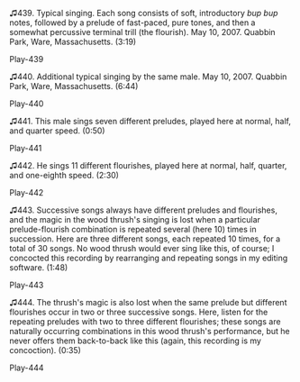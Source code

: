 ♫439. Typical singing. Each song consists of soft, introductory *bup
bup* notes, followed by a prelude of fast-paced, pure tones, and then a
somewhat percussive terminal trill (the flourish). May 10, 2007. Quabbin
Park, Ware, Massachusetts. (3:19)

Play-439

♫440. Additional typical singing by the same male. May 10, 2007. Quabbin
Park, Ware, Massachusetts. (6:44)

Play-440

♫441. This male sings seven different preludes, played here at normal,
half, and quarter speed. (0:50)

Play-441

♫442. He sings 11 different flourishes, played here at normal, half,
quarter, and one-eighth speed. (2:30)

Play-442

♫443. Successive songs always have different preludes and flourishes,
and the magic in the wood thrush's singing is lost when a particular
prelude-flourish combination is repeated several (here 10) times in
succession. Here are three different songs, each repeated 10 times, for
a total of 30 songs. No wood thrush would ever sing like this, of
course; I concocted this recording by rearranging and repeating songs in
my editing software. (1:48)

Play-443

♫444. The thrush's magic is also lost when the same prelude but
different flourishes occur in two or three successive songs. Here,
listen for the repeating preludes with two to three different
flourishes; these songs are naturally occurring combinations in this
wood thrush's performance, but he never offers them back-to-back like
this (again, this recording is my concoction). (0:35)

Play-444


